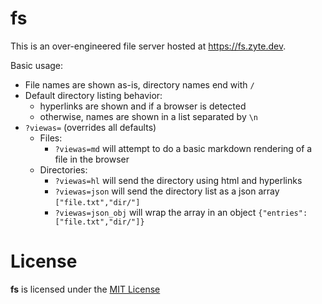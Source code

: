 # fs

This is an over-engineered file server hosted at https://fs.zyte.dev.

Basic usage:
- File names are shown as-is, directory names end with `/`
- Default directory listing behavior:
  - hyperlinks are shown and if a browser is detected
  - otherwise, names are shown in a list separated by `\n`
- `?viewas=` (overrides all defaults)
  - Files:
    - `?viewas=md` will attempt to do a basic markdown rendering of a file in the browser
  - Directories:
    - `?viewas=hl` will send the directory using html and hyperlinks
    - `?viewas=json` will send the directory list as a json array `["file.txt","dir/"]`
    - `?viewas=json_obj` will wrap the array in an object `{"entries":["file.txt","dir/"]}`

# License
**fs** is licensed under the [MIT License](./LICENSE)
